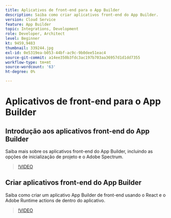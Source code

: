 ```yaml
---
title: Aplicativos de front-end para o App Builder
description: Saiba como criar aplicativos front-end do App Builder.
version: Cloud Service
feature: App Builder
topic: Integrations, Development
role: Developer, Architect
level: Beginner
kt: 9459,9483
thumbnail: 339244.jpg
exl-id: 0e5319ea-b053-44bf-ac9c-9b0dee51eac4
source-git-commit: a14ee350b3fdc3ac197b703aa36957d1d1dd7355
workflow-type: tm+mt
source-wordcount: '63'
ht-degree: 0%

---
```


# Aplicativos de front-end para o App Builder

## Introdução aos aplicativos front-end do App Builder

Saiba mais sobre os aplicativos front-end do App Builder, incluindo as opções de inicialização de projeto e o Adobe Spectrum.

>[!VIDEO](https://video.tv.adobe.com/v/339247/?quality=12&learn=on)

## Criar aplicativos front-end do App Builder

Saiba como criar um aplicativo App Builder de front-end usando o React e o Adobe Runtime actions de dentro do aplicativo.

>[!VIDEO](https://video.tv.adobe.com/v/339248/?quality=12&learn=on)
